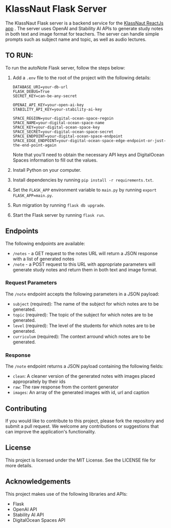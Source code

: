 # KlassNaut Flask Server

The KlassNaut Flask server is a backend service for the [KlassNaut ReactJs app](https://github.com/itcentralng/autoNoteApp) . The server uses OpenAI and Stability AI APIs to generate study notes in both text and image format for teachers. The server can handle simple prompts such as subject name and topic, as well as audio lectures.

## TO RUN:

To run the autoNote Flask server, follow the steps below:

1. Add a `.env` file to the root of the project with the following details:
    ```
    DATABASE_URI=your-db-url
    FLASK_DEBUG=True
    SECRET_KEY=can-be-any-secret

    OPENAI_API_KEY=your-open-ai-key
    STABILITY_API_KEY=your-stability-ai-key

    SPACE_REGION=your-digital-ocean-space-regoin
    SPACE_NAME=your-digital-ocean-space-name
    SPACE_KEY=your-digital-ocean-space-key
    SPACE_SECRET=your-digital-ocean-space-secret
    SPACE_ENDPOINT=your-digital-ocean-space-endpoint
    SPACE_EDGE_ENDPOINT=your-digital-ocean-space-edge-endpoint-or-just-the-end-point-again
    ```
   Note that you'll need to obtain the necessary API keys and DigitalOcean Spaces information to fill out the values.

2. Install Python on your computer.

3. Install dependencies by running `pip install -r requirements.txt`.

4. Set the `FLASK_APP` environment variable to `main.py` by running `export FLASK_APP=main.py`.

5. Run migration by running `flask db upgrade`.

6. Start the Flask server by running `flask run`.

## Endpoints

The following endpoints are available:

- `/notes` - a GET request to the notes URL will return a JSON response with a list of generated notes
- `/note` - a POST request to this URL with appropriate parameters will generate study notes and return them in both text and image format.

### Request Parameters

The `/note` endpoint accepts the following parameters in a JSON payload:

- `subject` (required): The name of the subject for which notes are to be generated.
- `topic` (required): The topic of the subject for which notes are to be generated.
- `level` (required): The level of the students for which notes are to be generated.
- `curriculum` (required): The context arround which notes are to be generated.

### Response

The `/note` endpoint returns a JSON payload containing the following fields:

- `clean`: A cleaner version of the generated notes with images placed appropraitely by their ids
- `raw`: The raw response from the content generator
- `images`: An array of the generated images with id, url and caption

## Contributing

If you would like to contribute to this project, please fork the repository and submit a pull request. We welcome any contributions or suggestions that can improve the application's functionality.

## License

This project is licensed under the MIT License. See the LICENSE file for more details.

## Acknowledgements

This project makes use of the following libraries and APIs:

- Flask
- OpenAI API
- Stability AI API
- DigitalOcean Spaces API
